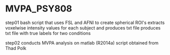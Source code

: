 # MVPA_PSY808

step01
bash script that uses FSL and AFNI to create spherical ROI's
extracts voxelwise intensity values for each subject and produces txt file
produces txt file with true labels for two conditions

step02
conducts MVPA analysis on matlab (R2014a)
script obtained from Thad Polk
